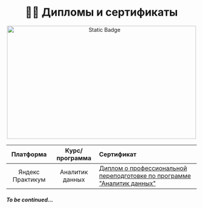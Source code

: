 <h1 align="center"> 👨‍🎓 Дипломы и сертификаты</h1>

<p align="center" dir="auto">
<img alt="Static Badge" src="https://64.media.tumblr.com/62c2e1a76c9754152d56f17e36b1fb24/tumblr_ns5pai2SfF1t0t8uno1_1280.gif"width="500" height="300">
</p>

<table>
<thead>
<tr>
<th><strong>Платформа</strong></th>
<th align="center"><strong>Курс/программа</strong></th>
<th align="left"><strong>Сертификат</strong></th>
</tr>
</thead>
<tbody>
<tr>
<td align="center">Яндекс Практикум</td>
<td align="center">Аналитик данных</td>
<td><a href="https://github.com/mynameis285/-certificates/tree/main/Yandex">Диплом о профессиональной переподготовке по программе "Аналитик данных"</a></td>
</tr>
</tr>
</tbody>
</table>

<h5>To be continued...</h5>
